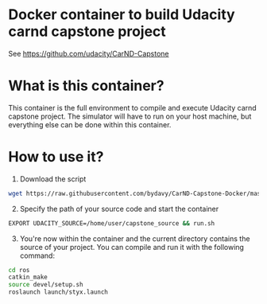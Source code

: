 # Docker container to build Udacity carnd capstone project

See https://github.com/udacity/CarND-Capstone

# What is this container?
This container is the full environment to compile and execute Udacity carnd capstone project.
The simulator will have to run on your host machine, but everything else can be done within this container.

# How to use it?
1. Download the script
```bash
wget https://raw.githubusercontent.com/bydavy/CarND-Capstone-Docker/master/run.sh
```
2. Specify the path of your source code and start the container
```bash
EXPORT UDACITY_SOURCE=/home/user/capstone_source && run.sh
```
3. You're now within the container and the current directory contains the source of your project. You can compile and run it with the following command:
```bash
cd ros
catkin_make
source devel/setup.sh
roslaunch launch/styx.launch
```
